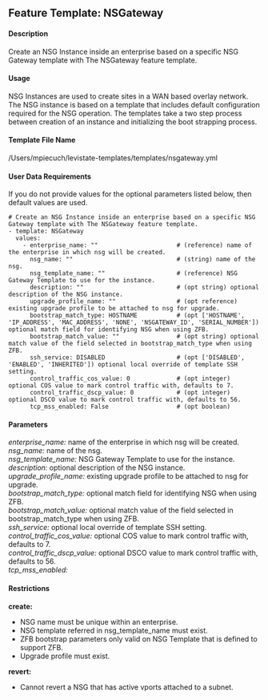 ## Feature Template: NSGateway
#### Description
Create an NSG Instance inside an enterprise based on a specific NSG Gateway template with The NSGateway feature template.

#### Usage
NSG Instances are used to create sites in a WAN based overlay network. The NSG instance is based on a template that includes default configuration required for the NSG operation. The templates take a two step process between creation of an instance and initializing the boot strapping process.

#### Template File Name
/Users/mpiecuch/levistate-templates/templates/nsgateway.yml

#### User Data Requirements
If you do not provide values for the optional parameters listed below, then default values are used.

```
# Create an NSG Instance inside an enterprise based on a specific NSG Gateway template with The NSGateway feature template.
- template: NSGateway
  values:
    - enterprise_name: ""                      # (reference) name of the enterprise in which nsg will be created.
      nsg_name: ""                             # (string) name of the nsg.
      nsg_template_name: ""                    # (reference) NSG Gateway Template to use for the instance.
      description: ""                          # (opt string) optional description of the NSG instance.
      upgrade_profile_name: ""                 # (opt reference) existing upgrade profile to be attached to nsg for upgrade.
      bootstrap_match_type: HOSTNAME           # (opt ['HOSTNAME', 'IP_ADDRESS', 'MAC_ADDRESS', 'NONE', 'NSGATEWAY_ID', 'SERIAL_NUMBER']) optional match field for identifying NSG when using ZFB.
      bootstrap_match_value: ""                # (opt string) optional match value of the field selected in bootstrap_match_type when using ZFB.
      ssh_service: DISABLED                    # (opt ['DISABLED', 'ENABLED', 'INHERITED']) optional local override of template SSH setting.
      control_traffic_cos_value: 0             # (opt integer) optional COS value to mark control traffic with, defaults to 7.
      control_traffic_dscp_value: 0            # (opt integer) optional DSCO value to mark control traffic with, defaults to 56.
      tcp_mss_enabled: False                   # (opt boolean)

```

#### Parameters
*enterprise_name:* name of the enterprise in which nsg will be created.<br>
*nsg_name:* name of the nsg.<br>
*nsg_template_name:* NSG Gateway Template to use for the instance.<br>
*description:* optional description of the NSG instance.<br>
*upgrade_profile_name:* existing upgrade profile to be attached to nsg for upgrade.<br>
*bootstrap_match_type:* optional match field for identifying NSG when using ZFB.<br>
*bootstrap_match_value:* optional match value of the field selected in bootstrap_match_type when using ZFB.<br>
*ssh_service:* optional local override of template SSH setting.<br>
*control_traffic_cos_value:* optional COS value to mark control traffic with, defaults to 7.<br>
*control_traffic_dscp_value:* optional DSCO value to mark control traffic with, defaults to 56.<br>
*tcp_mss_enabled:* <br>


#### Restrictions
**create:**
* NSG name must be unique within an enterprise.
* NSG template referred in nsg_template_name must exist.
* ZFB bootstrap parameters only valid on NSG Template that is defined to support ZFB.
* Upgrade profile must exist.

**revert:**
* Cannot revert a NSG that has active vports attached to a subnet.

